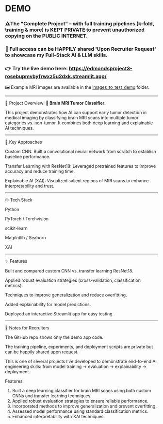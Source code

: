 
# DEMO 

### ⚠️The "Complete Project" – with full training pipelines (k-fold, training & more) is KEPT PRIVATE to prevent unauthorized copying on the PUBLIC INTERNET.  

### 🤝 Full access can be HAPPILY shared 'Upon Recruiter Request' to showcase my Full-Stack AI & LLM skills.

### 👉 Try the live demo here: https://edmondsproject3-rosebupmvbyfrwxz5u2dxk.streamlit.app/

🖼️ Example MRI images are available in the [images_to_test_demo](./images_to_test_demo) folder.  

--------------------------------------------------------------------------------------------------------------------------------------------------------------------------------
📖 Project Overview: **🧠 Brain MRI Tumor Classifier**. 

This project demonstrates how AI can support early tumor detection in medical imaging by classifying brain MRI scans into multiple tumor categories vs. non-tumor. It combines both deep learning and explainable AI techniques.

--------------------------------------------------------------------------------------------------------------------------------------------------------------------------------

🔬 Key Approaches

Custom CNN: Built a convolutional neural network from scratch to establish baseline performance.

Transfer Learning with ResNet18: Leveraged pretrained features to improve accuracy and reduce training time.

Explainable AI (XAI): Visualized salient regions of MRI scans to enhance interpretability and trust.

--------------------------------------------------------------------------------------------------------------------------------------------------------------------------------
⚙️ Tech Stack

Python

PyTorch / Torchvision

scikit-learn

Matplotlib / Seaborn

XAI

--------------------------------------------------------------------------------------------------------------------------------------------------------------------------------
✨ Features

Built and compared custom CNN vs. transfer learning ResNet18.

Applied robust evaluation strategies (cross-validation, classification metrics).

Techniques to improve generalization and reduce overfitting.

Added explainability for model predictions.

Deployed an interactive Streamlit app for easy testing.

--------------------------------------------------------------------------------------------------------------------------------------------------------------------------------
📌 Notes for Recruiters

The GitHub repo shows only the demo app code.

The training pipeline, experiments, and deployment scripts are private but can be happily shared upon request.

This is one of several projects I’ve developed to demonstrate end-to-end AI engineering skills: from model training → evaluation → explainability → deployment.

Features:
1. Built a deep learning classifier for brain MRI scans using both custom CNNs and transfer learning techniques.
2. Applied robust evaluation strategies to ensure reliable performance.
3. Incorporated methods to improve generalization and prevent overfitting.
4. Assessed model performance using standard classification metrics.
5. Enhanced interpretability with XAI techniques.
